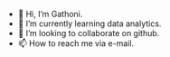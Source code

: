 - 👋 Hi, I’m Gathoni.
- 🌱 I’m currently learning data analytics.
- 💞️ I’m looking to collaborate on github.
- 📫 How to reach me via e-mail.

<!---
Sonnieperis/Sonnieperis is a ✨ special ✨ repository because its `README.md` (this file) appears on your GitHub profile
You can click the Preview link to take a look at your changes.
--->
